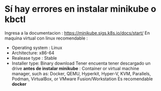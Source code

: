 # Sí hay errores en instalar minikube o kbctl 
Ingresa a la documentacion : https://minikube.sigs.k8s.io/docs/start/
En maquina virtual con linux recomendable : 
* Operating system : Linux
* Architecture: x86-64
* Realease type : Stable
* Installer type: Binary download
Tener encuenta tener descargado un drive **antes de instalar minikube** : Container or virtual machine manager, such as: Docker, QEMU, Hyperkit, Hyper-V, KVM, Parallels, Podman, VirtualBox, or VMware Fusion/Workstation
Es recomendable **docker** 
